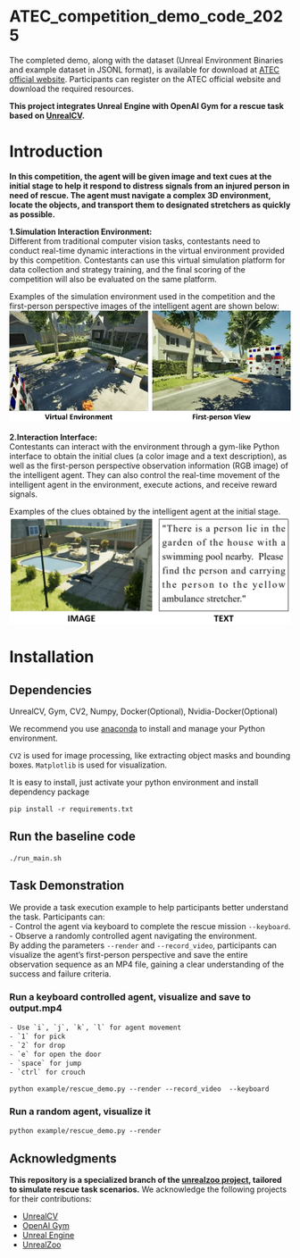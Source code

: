 ATEC_competition_demo_code_2025
===

[//]: # (Gym-Rescue: )
The completed demo, along with the dataset (Unreal Environment Binaries and example dataset in JSONL format), is available for download at [ATEC official website](https://www.atecup.cn/competitions/atec2025). Participants can register on the ATEC official website and download the required resources. 

**This project integrates Unreal Engine with OpenAI Gym for a rescue task based on [UnrealCV](http://unrealcv.org/).**  

# Introduction

**In this competition, the agent will be given image and text cues at the initial stage to help it respond to distress signals from an injured person in need of rescue. The agent must navigate a complex 3D environment, locate the objects, and transport them to designated stretchers as quickly as possible.**

**1.Simulation Interaction Environment:**  
Different from traditional computer vision tasks, contestants need to conduct real-time dynamic interactions in the virtual environment provided by this competition. Contestants can use this virtual simulation platform for data collection and strategy training, and the final scoring of the competition will also be evaluated on the same platform.

Examples of the simulation environment used in the competition and the first-person perspective images of the intelligent agent are shown below:
![Description of the image](./Figure/image.png)

**2.Interaction Interface:**  
Contestants can interact with the environment through a gym-like Python interface to obtain the initial clues (a color image and a text description), as well as the first-person perspective observation information (RGB image) of the intelligent agent. They can also control the real-time movement of the intelligent agent in the environment, execute actions, and receive reward signals.

Examples of the clues obtained by the intelligent agent at the initial stage.  
![Description of the image](./Figure/task_cue.png)

# Installation

## Dependencies
UnrealCV, Gym, CV2, Numpy, Docker(Optional), Nvidia-Docker(Optional)
 
We recommend you use [anaconda](https://www.continuum.io/downloads) to install and manage your Python environment.

```CV2``` is used for image processing, like extracting object masks and bounding boxes. ```Matplotlib``` is used for visualization.




It is easy to install, just activate your python environment and install dependency package
```
pip install -r requirements.txt
```


## Run the baseline code
```
./run_main.sh
```
## Task Demonstration
We provide a task execution example to help participants better understand the task. Participants can:  
    - Control the agent via keyboard to complete the rescue mission ```--keyboard```.  
    - Observe a randomly controlled agent navigating the environment.  
By adding the parameters ```--render``` and ```--record_video```, participants can visualize the agent’s first-person perspective and save the entire observation sequence as an MP4 file, gaining a clear understanding of the success and failure criteria.
### Run a keyboard controlled agent, visualize and save to output.mp4
    - Use `i`, `j`, `k`, `l` for agent movement  
    - `1` for pick  
    - `2` for drop  
    - `e` for open the door  
    - `space` for jump  
    - `ctrl` for crouch  

```
python example/rescue_demo.py --render --record_video  --keyboard
```

### Run a random agent, visualize it
```
python example/rescue_demo.py --render 
```


##  Acknowledgments
**This repository is a specialized branch of the [unrealzoo project](http://unrealzoo.site/), tailored to simulate rescue task scenarios.**
We acknowledge the following projects for their contributions:
- [UnrealCV](https://unrealcv.org/)
- [OpenAI Gym](https://gym.openai.com/)
- [Unreal Engine](https://www.unrealengine.com/)
- [UnrealZoo](http://unrealzoo.site/)




